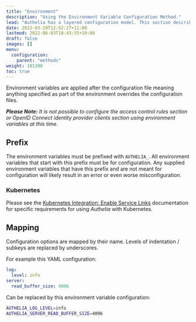 ```yaml
---
title: "Environment"
description: "Using the Environment Variable Configuration Method."
lead: "Authelia has a layered configuration model. This section describes how to implement the environment configuration."
date: 2022-03-20T12:52:27+11:00
lastmod: 2022-06-03T10:43:55+10:00
draft: false
images: []
menu:
  configuration:
    parent: "methods"
weight: 101300
toc: true
---
```


Environment variables are applied after the configuration file meaning anything specified as part of the environment
overrides the configuration files.

_**Please Note:** It is not possible to configure the access control rules section or OpenID Connect identity provider
clients section using environment variables at this time._

## Prefix

The environment variables must be prefixed with `AUTHELIA_`. All environment variables that start with this prefix must
be for configuration. Any supplied environment variables that have this prefix and are not meant for configuration will
likely result in an error or even worse misconfiguration.

### Kubernetes

Please see the
[Kubernetes Integration: Enable Service Links](../../integration/kubernetes/introduction/index.md#enable-service-links)
documentation for specific requirements for using _Authelia_ with Kubernetes.

## Mapping

Configuration options are mapped by their name. Levels of indentation / subkeys are replaced by underscores.

For example this YAML configuration:

```yaml
log:
  level: info
server:
  read_buffer_size: 4096
```

Can be replaced by this environment variable configuration:

```bash
AUTHELIA_LOG_LEVEL=info
AUTHELIA_SERVER_READ_BUFFER_SIZE=4096
```
